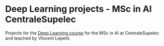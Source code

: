 # Deep Learning projects - MSc in AI CentraleSupelec

Projects for the [Deep Learning course](https://www.labri.fr/perso/vlepetit/deep_learning_mva.php) for the MSc in AI at CentraleSupelec and teached by Vincent Lepetit.
